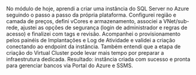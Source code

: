 No módulo de hoje, aprendi a criar uma instância do SQL Server no Azure seguindo o passo a passo da própria plataforma. 
Configurei região e camada de preços, defini vCores e armazenamento, associei a VNet/sub-rede, ajustei as opções de segurança 
(login de administrador e regras de acesso) e finalizei com tags e revisão. Acompanhei o provisionamento pelos painéis de
Implantações e Log de Atividade e validei a criação conectando ao endpoint da instância. Também entendi que a etapa de criação 
do Virtual Cluster pode levar mais tempo por preparar a infraestrutura dedicada. Resultado: instância criada com sucesso e pronta 
para gerenciar bancos via Portal do Azure e SSMS.

